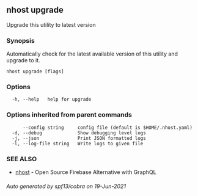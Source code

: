 ## nhost upgrade

Upgrade this utility to latest version

### Synopsis

Automatically check for the latest available version of this
utility and upgrade to it.

```
nhost upgrade [flags]
```

### Options

```
  -h, --help   help for upgrade
```

### Options inherited from parent commands

```
      --config string     config file (default is $HOME/.nhost.yaml)
  -d, --debug             Show debugging level logs
  -j, --json              Print JSON formatted logs
  -l, --log-file string   Write logs to given file
```

### SEE ALSO

* [nhost](nhost.md)	 - Open Source Firebase Alternative with GraphQL

###### Auto generated by spf13/cobra on 19-Jun-2021
